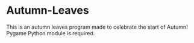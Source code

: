 # Autumn-Leaves
This is an autumn leaves program made to celebrate the start of Autumn! Pygame Python module is required.

